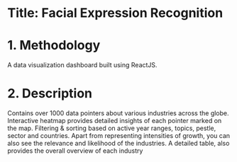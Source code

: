 # Title: Facial Expression Recognition

# 1. Methodology
A data visualization dashboard built using ReactJS.

# 2. Description
 Contains over 1000 data pointers about various industries across the globe.
 Interactive heatmap provides detailed insights of each pointer marked on the map.
 Filtering & sorting based on active year ranges, topics, pestle, sector and countries.
 Apart from representing intensities of growth, you can also see the relevance and likelihood of the industries.
 A detailed table, also provides the overall overview of each industry
